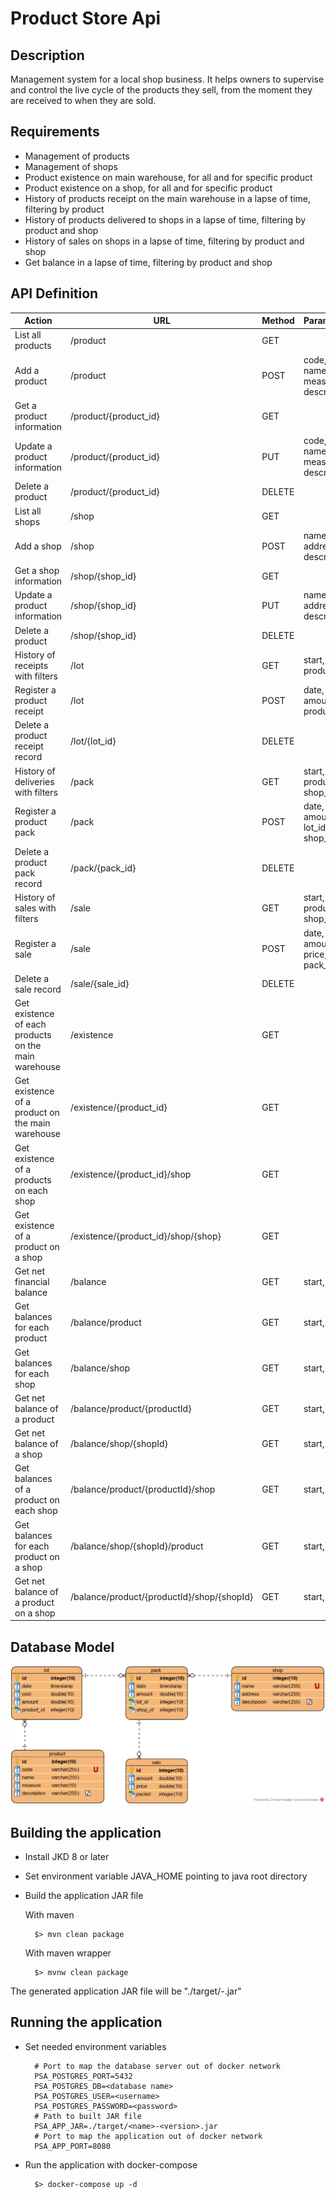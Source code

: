 # Product Store Api
## Description
Management system for a local shop business. It helps owners to supervise and control the live cycle of the products they sell, from the moment they are received to when they are sold.

## Requirements 
- Management of products
- Management of shops
- Product existence on main warehouse, for all and for specific product
- Product existence on a shop, for all and for specific product
- History of products receipt on the main warehouse in a lapse of time, filtering by product
- History of products delivered to shops in a lapse of time, filtering by product and shop
- History of sales on shops in a lapse of time, filtering by product and shop
- Get balance in a lapse of time, filtering by product and shop

## API Definition
| Action                                               | URL                                        | Method | Parameters                       |
|------------------------------------------------------|--------------------------------------------|--------|----------------------------------|
| List all products                                    | /product                                   | GET    |                                  |
| Add a product                                        | /product                                   | POST   | code, name, measure, description |
| Get a product information                            | /product/{product_id}                      | GET    |                                  |
| Update a product information                         | /product/{product_id}                      | PUT    | code, name, measure, description |
| Delete a product                                     | /product/{product_id}                      | DELETE |                                  |
| List all shops                                       | /shop                                      | GET    |                                  |
| Add a shop                                           | /shop                                      | POST   | name, address, description       |
| Get a shop information                               | /shop/{shop_id}                            | GET    |                                  |
| Update a product information                         | /shop/{shop_id}                            | PUT    | name, address, description       |
| Delete a product                                     | /shop/{shop_id}                            | DELETE |                                  |
| History of receipts with filters                     | /lot                                       | GET    | start, end, product_id           |
| Register a product receipt                           | /lot                                       | POST   | date, cost, amount, product_id   |
| Delete a product receipt record                      | /lot/{lot_id}                              | DELETE |                                  |
| History of deliveries with filters                   | /pack                                      | GET    | start, end, product_id, shop_id  |
| Register a product pack                              | /pack                                      | POST   | date, amount, lot_id, shop_id    |
| Delete a product pack record                         | /pack/{pack_id}                            | DELETE |                                  |
| History of sales with filters                        | /sale                                      | GET    | start, end, product_id, shop_id  |
| Register a sale                                      | /sale                                      | POST   | date, amount, price, pack_id     |
| Delete a sale record                                 | /sale/{sale_id}                            | DELETE |                                  |
| Get existence of each products on the main warehouse | /existence                                 | GET    |                                  |
| Get existence of a product on the main warehouse     | /existence/{product_id}                    | GET    |                                  |
| Get existence of a products on each shop             | /existence/{product_id}/shop               | GET    |                                  |
| Get existence of a product on a shop                 | /existence/{product_id}/shop/{shop}        | GET    |                                  |
| Get net financial balance                            | /balance                                   | GET    | start, end                       |
| Get balances for each product                        | /balance/product                           | GET    | start, end                       |
| Get balances for each shop                           | /balance/shop                              | GET    | start, end                       |
| Get net balance of a product                         | /balance/product/{productId}               | GET    | start, end                       |
| Get net balance of a shop                            | /balance/shop/{shopId}                     | GET    | start, end                       |
| Get balances of a product on each shop               | /balance/product/{productId}/shop          | GET    | start, end                       |
| Get balances for each product on a shop              | /balance/shop/{shopId}/product             | GET    | start, end                       |
| Get net balance of a product on a shop               | /balance/product/{productId}/shop/{shopId} | GET    | start, end                       |

## Database Model
![Product store API database model](database/product-store-api_model.png)

## Building the application
- Install JKD 8 or later
- Set environment variable JAVA_HOME pointing to java root directory
- Build the application JAR file

    With maven
    
        $> mvn clean package
        
    With maven wrapper
    
        $> mvnw clean package

The generated application JAR file will be "./target/<name>-<version>.jar"

## Running the application
- Set needed environment variables        
        
        # Port to map the database server out of docker network
        PSA_POSTGRES_PORT=5432
        PSA_POSTGRES_DB=<database name>
        PSA_POSTGRES_USER=<username>
        PSA_POSTGRES_PASSWORD=<password>
        # Path to built JAR file
        PSA_APP_JAR=./target/<name>-<version>.jar
        # Port to map the application out of docker network
        PSA_APP_PORT=8080

- Run the application with docker-compose

        $> docker-compose up -d
